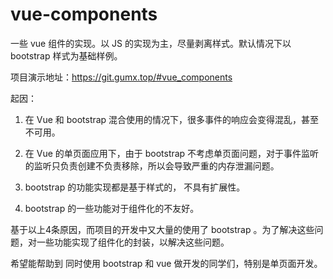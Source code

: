 # vue-components


一些 vue 组件的实现。以 JS 的实现为主，尽量剥离样式。默认情况下以 bootstrap 样式为基础样例。

项目演示地址：https://git.gumx.top/#vue_components


起因：

1. 在 Vue 和 bootstrap 混合使用的情况下，很多事件的响应会变得混乱，甚至不可用。

2. 在 Vue 的单页面应用下，由于 bootstrap 不考虑单页面问题，对于事件监听的监听只负责创建不负责移除，所以会导致严重的内存泄漏问题。

3. bootstrap 的功能实现都是基于样式的， 不具有扩展性。

4. bootstrap 的一些功能对于组件化的不友好。


基于以上4条原因，而项目的开发中又大量的使用了 bootstrap 。为了解决这些问题，对一些功能实现了组件化的封装，以解决这些问题。

希望能帮助到 同时使用 bootstrap 和 vue 做开发的同学们，特别是单页面开发。





